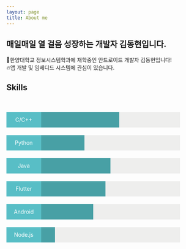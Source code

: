 ```yaml
---
layout: page
title: About me
---
```


## 매일매일 열 걸음 성장하는 개발자 김동현입니다.

👋한양대학교 정보시스템학과에 재학중인 안드로이드 개발자 김동현입니다!<br>
🔥앱 개발 및 임베디드 시스템에 관심이 있습니다.

## Skills

<div style="height: 35px"></div>

<div style="display: flex; background-color:#eeeeed; width: 90%; position: relative">
  <div style="height: 40px; width: 20%; background-color:#58bec6; color: white; text-align: center; line-height: 40px;">
    C/C++
  </div>
  <div style="height: 40px; width: 45%; background-color:#48a0a5;"></div>
</div>

<div style="height: 20px"></div>

<div style="display: flex; background-color:#eeeeed; width: 90%; position: relative">
  <div style="height: 40px; width: 20%; background-color:#58bec6; color: white; text-align: center; line-height: 40px;">
    Python
  </div>
  <div style="height: 40px; width: 25%; background-color:#48a0a5;"></div>
</div>

<div style="height: 20px"></div>

<div style="display: flex; background-color:#eeeeed; width: 90%; position: relative">
  <div style="height: 40px; width: 20%; background-color:#58bec6; color: white; text-align: center; line-height: 40px;">
    Java
  </div>
  <div style="height: 40px; width: 40%; background-color:#48a0a5;"></div>
</div>

<div style="height: 20px"></div>

<div style="display: flex; background-color:#eeeeed; width: 90%; position: relative">
  <div style="height: 40px; width: 20%; background-color:#58bec6; color: white; text-align: center; line-height: 40px;">
    Flutter
  </div>
  <div style="height: 40px; width: 37%; background-color:#48a0a5;"></div>
</div>

<div style="height: 20px"></div>

<div style="display: flex; background-color:#eeeeed; width: 90%; position: relative">
  <div style="height: 40px; width: 20%; background-color:#58bec6; color: white; text-align: center; line-height: 40px;">
    Android
  </div>
  <div style="height: 40px; width: 30%; background-color:#48a0a5;"></div>
</div>

<div style="height: 20px"></div>

<div style="display: flex; background-color:#eeeeed; width: 90%; position: relative">
  <div style="height: 40px; width: 20%; background-color:#58bec6; color: white; text-align: center; line-height: 40px;">
    Node.js
  </div>
  <div style="height: 40px; width: 8%; background-color:#48a0a5;"></div>
</div>

